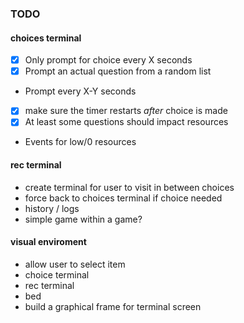 ### TODO

#### choices terminal

* [x] Only prompt for choice every X seconds
* [x] Prompt an actual question from a random list
* Prompt every X-Y seconds
* [x] make sure the timer restarts *after* choice is made
* [x] At least some questions should impact resources
* Events for low/0 resources

#### rec terminal

* create terminal for user to visit in between choices
* force back to choices terminal if choice needed
* history / logs
* simple game within a game?

#### visual enviroment

* allow user to select item
 * choice terminal
 * rec terminal
 * bed
* build a graphical frame for terminal screen
